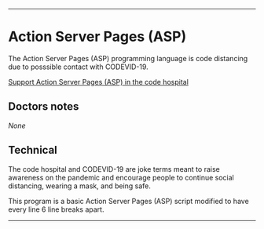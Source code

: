
***

# Action Server Pages (ASP)

The Action Server Pages (ASP) programming language is code distancing due to posssible contact with CODEVID-19.

[Support Action Server Pages (ASP) in the code hospital](https://github.com/seanpm2001/Code-distancing/discussions/10)

## Doctors notes

_None_

## Technical

The code hospital and CODEVID-19 are joke terms meant to raise awareness on the pandemic and encourage people to continue social distancing, wearing a mask, and being safe.

This program is a basic Action Server Pages (ASP) script modified to have every line 6 line breaks apart.

***
